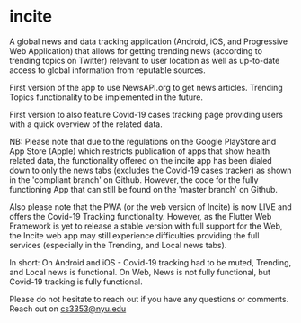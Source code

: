 # incite

A global news and data tracking application (Android, iOS, and Progressive Web Application) that allows for getting trending news (according to trending topics on Twitter) relevant to user location as well as up-to-date access to global information from reputable sources.

First version of the app to use NewsAPI.org to get news articles. Trending Topics functionality to be implemented in the future.

First version to also feature  Covid-19 cases tracking page providing users with a quick overview of the related data.

NB: Please note that due to the regulations on the Google PlayStore and App Store (Apple) which restricts publication of apps that show health related data, the functionality offered on the incite app has been dialed down to only the news tabs (excludes the Covid-19 cases tracker) as shown in the 'compliant branch' on Github. However, the code for the fully functioning App that can still be found on the 'master branch' on Github.

Also please note that the PWA (or the web version of Incite) is now LIVE and offers the Covid-19 Tracking functionality. However, as the Flutter Web Framework is yet to release a stable version with full support for the Web, the Incite web app may still experience difficulties providing the full services (especially in the Trending, and Local news tabs).

In short: On Android and iOS - Covid-19 tracking had to be muted, Trending, and Local news is functional. On Web, News is not fully functional, but Covid-19 tracking is fully functional.

Please do not hesitate to reach out if you have any questions or comments. Reach out on cs3353@nyu.edu

